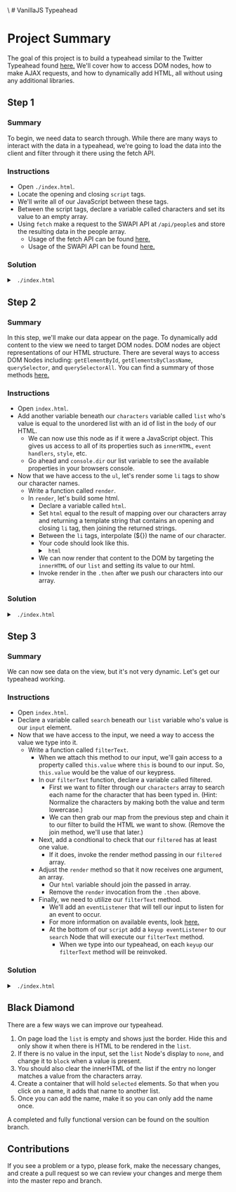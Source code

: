   \           # VanillaJS Typeahead

# Project Summary

The goal of this project is to build a typeahead similar to the Twitter Typeahead found <a href="https://twitter.github.io/typeahead.js/">here.</a> We'll cover how to access DOM nodes, how to make AJAX requests, and how to dynamically add HTML, all without using any additional libraries.

## Step 1

### Summary

To begin, we need data to search through. While there are many ways to interact with the data in a typeahead, we're going to load the data into the client and filter through it there using the fetch API.

### Instructions

* Open `./index.html`.
* Locate the opening and closing `script` tags.
* We'll write all of our JavaScript between these tags.
* Between the script tags, declare a variable called characters and set its value to an empty array.
* Using `fetch` make a request to the SWAPI API at `/api/people`s and store the resulting data in the people array.
  * Usage of the fetch API can be found <a href="https://developer.mozilla.org/en-US/docs/Web/API/Fetch_API/Using_Fetch">here.</a>
  * Usage of the SWAPI API can be found <a href="https://www.swapi.co">here.</a>

### Solution

<details>

<summary> <code> ./index.html </code> </summary>

```js
const characters = [];

fetch('https://www.swapi.co/api/people')
    .then(response => response.json())
    .then(response => characters.push(...response.results))

```

</details>

## Step 2

### Summary

In this step, we'll make our data appear on the page. To dynamically add content to the view we need to target DOM nodes. DOM nodes are object representations of our HTML structure. There are several ways to access DOM Nodes including: `getElementById`, `getElementsByClassName`, `querySelector`, and `querySelectorAll`. You can find a summary of those methods <a href="https://www.digitalocean.com/community/tutorials/how-to-access-elements-in-the-dom">here.</a>

### Instructions

* Open `index.html`.
* Add another variable beneath our `characters` variable called `list` who's value is equal to the unordered list with an id of list in the `body` of our HTML.
  * We can now use this node as if it were a JavaScript object. This gives us access to all of its properties such as `innerHTML`, `event handlers`, `style`, etc.
  * Go ahead and `console.dir` our list variable to see the available properties in your browsers console.
* Now that we have access to the `ul`, let's render some `li` tags to show our character names.
  * Write a function called `render`.
  * In `render`, let's build some html.
    * Declare a variable called `html`.
    * Set `html` equal to the result of mapping over our characters array and returning a template string that contains an opening and closing `li` tag, then joining the returned strings.
    * Between the `li` tags, interpolate (${}) the name of our character.
    * Your code should look like this.
      <details>
      <summary><code> html </code></summary>
      ```js
        function render() {
          const html = characters.map(val => `<li>${val.name}</li>`).join('')
        }
      ```
      </details>
    * We can now render that content to the DOM by targeting the `innerHTML` of our `list` and setting its value to our html.
    * Invoke render in the `.then` after we push our characters into our array.

### Solution

<details>

<summary> <code> ./index.html </code> </summary>

```js
const characters = [];
const list = document.getElementById('list');

fetch('https://www.swapi.co/api/people')
    .then(response => response.json())
    .then(response => {
      characters.push(...response.results);
      render();
    })

function render() {
  const html = characters.map(val => `<li>${val.name}</li>`).join('');
  list.innerHTML = html;
}

```

</details>

## Step 3

### Summary

We can now see data on the view, but it's not very dynamic. Let's get our typeahead working.

### Instructions

* Open `index.html`.
* Declare a variable called `search` beneath our `list` variable who's value is our `input` element.
* Now that we have access to the input, we need a way to access the value we type into it.
  * Write a function called `filterText`.
    * When we attach this method to our input, we'll gain access to a property called `this.value` where `this` is bound to our input. So, `this.value` would be the value of our keypress.
    * In our `filterText` function, declare a variable called filtered.
      * First we want to filter through our `characters` array to search each name for the character that has been typed in. (Hint: Normalize the characters by making both the value and term lowercase.)
      * We can then grab our map from the previous step and chain it to our filter to build the HTML we want to show. (Remove the join method, we'll use that later.)
    * Next, add a condtional to check that our `filtered` has at least one value.
      * If it does, invoke the render method passing in our `filtered` array.
    * Adjust the `render` method so that it now receives one argument, an array.
      * Our `html` variable should join the passed in array.
      * Remove the `render` invocation from the `.then` above.
    * Finally, we need to utilize our `filterText` method.
      * We'll add an `eventListener` that will tell our input to listen for an event to occur.
      * For more information on available events, look <a href="https://developer.mozilla.org/en-US/docs/Web/Events">here.</a>
      * At the bottom of our `script` add a `keyup eventListener` to our `search` Node that will execute our `filterText` method.
        * When we type into our typeahead, on each `keyup` our `filterText` method will be reinvoked.

### Solution

<details>

<summary> <code> ./index.html </code> </summary>

```js
const characters = [];
const list = document.getElementById('list');
const search = document.querySelector('input');

fetch('https://www.swapi.co/api/people')
    .then(response => response.json())
    .then(response => characters.push(...response.results))

function filterText() {
    const filtered = characters
        .filter(val => val.name.toLowerCase().includes(this.value.toLowerCase()))
        .map(val => `<li>${val.name}</li>`)

    if (filtered.length) {
        render(filtered)
    }
}

function render(array) {
    const html = array.join('');
    list.innerHTML = html;
}

search.addEventListener('keyup', filterText);


```

</details>

## Black Diamond

There are a few ways we can improve our typeahead.
  1. On page load the `list` is empty and shows just the border. Hide this and only show it when there is HTML to be rendered in the `list`.
  2. If there is no value in the input, set the `list` Node's display to `none`, and change it to `block` when a value is present.
  3. You should also clear the innerHTML of the list if the entry no longer matches a value from the characters array.
  4. Create a container that will hold `selected` elements. So that when you click on a name, it adds that name to another list.
  5. Once you can add the name, make it so you can only add the name once.

  A completed and fully functional version can be found on the soultion branch.

## Contributions

If you see a problem or a typo, please fork, make the necessary changes, and create a pull request so we can review your changes and merge them into the master repo and branch.

